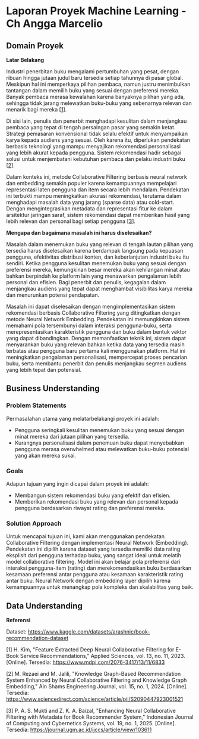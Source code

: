 # Laporan Proyek Machine Learning - Ch Angga Marcelio

## Domain Proyek
**Latar Belakang**

Industri penerbitan buku mengalami pertumbuhan yang pesat, dengan ribuan hingga jutaan judul baru tersedia setiap tahunnya di pasar global. Meskipun hal ini memperkaya pilihan pembaca, namun justru menimbulkan tantangan dalam memilih buku yang sesuai dengan preferensi mereka. Banyak pembaca merasa kewalahan karena banyaknya pilihan yang ada, sehingga tidak jarang melewatkan buku-buku yang sebenarnya relevan dan menarik bagi mereka [[1](https://www.mdpi.com/2076-3417/13/11/6833)].

Di sisi lain, penulis dan penerbit menghadapi kesulitan dalam menjangkau pembaca yang tepat di tengah persaingan pasar yang semakin ketat. Strategi pemasaran konvensional tidak selalu efektif untuk menyampaikan karya kepada audiens yang sesuai. Oleh karena itu, diperlukan pendekatan berbasis teknologi yang mampu menyajikan rekomendasi personalisasi yang lebih akurat kepada pengguna. Sistem rekomendasi hadir sebagai solusi untuk menjembatani kebutuhan pembaca dan pelaku industri buku [[2](https://www.sciencedirect.com/science/article/pii/S2090447923001521)].

Dalam konteks ini, metode Collaborative Filtering berbasis neural network dan embedding semakin populer karena kemampuannya mempelajari representasi laten pengguna dan item secara lebih mendalam. Pendekatan ini terbukti mampu meningkatkan akurasi rekomendasi, terutama dalam menghadapi masalah data yang jarang (sparse data) atau cold-start. Dengan mengintegrasikan metadata dan representasi fitur ke dalam arsitektur jaringan saraf, sistem rekomendasi dapat memberikan hasil yang lebih relevan dan personal bagi setiap pengguna [[3](https://journal.ugm.ac.id/ijccs/article/view/103611)].

**Mengapa dan bagaimana masalah ini harus diselesaikan?**

Masalah dalam menemukan buku yang relevan di tengah lautan pilihan yang tersedia harus diselesaikan karena berdampak langsung pada kepuasan pengguna, efektivitas distribusi konten, dan keberlanjutan industri buku itu sendiri. Ketika pengguna kesulitan menemukan buku yang sesuai dengan preferensi mereka, kemungkinan besar mereka akan kehilangan minat atau bahkan berpindah ke platform lain yang menawarkan pengalaman lebih personal dan efisien. Bagi penerbit dan penulis, kegagalan dalam menjangkau audiens yang tepat dapat menghambat visibilitas karya mereka dan menurunkan potensi pendapatan.

Masalah ini dapat diselesaikan dengan mengimplementasikan sistem rekomendasi berbasis Collaborative Filtering yang ditingkatkan dengan metode Neural Network Embedding. Pendekatan ini memungkinkan sistem memahami pola tersembunyi dalam interaksi pengguna-buku, serta merepresentasikan karakteristik pengguna dan buku dalam bentuk vektor yang dapat dibandingkan. Dengan memanfaatkan teknik ini, sistem dapat menyarankan buku yang relevan bahkan ketika data yang tersedia masih terbatas atau pengguna baru pertama kali menggunakan platform. Hal ini meningkatkan pengalaman personalisasi, mempercepat proses pencarian buku, serta membantu penerbit dan penulis menjangkau segmen audiens yang lebih tepat dan potensial.

## Business Understanding
### Problem Statements

Permasalahan utama yang melatarbelakangi proyek ini adalah:
- Pengguna seringkali kesulitan menemukan buku yang sesuai dengan minat mereka dari jutaan pilihan yang tersedia.
- Kurangnya personalisasi dalam penemuan buku dapat menyebabkan pengguna merasa overwhelmed atau melewatkan buku-buku potensial yang akan mereka sukai.

### Goals

Adapun tujuan yang ingin dicapai dalam proyek ini adalah:
- Membangun sistem rekomendasi buku yang efektif dan efisien.
- Memberikan rekomendasi buku yang relevan dan personal kepada pengguna berdasarkan riwayat rating dan preferensi mereka.

### Solution Approach

Untuk mencapai tujuan ini, kami akan menggunakan pendekatan Collaborative Filtering dengan implementasi Neural Network (Embedding). Pendekatan ini dipilih karena dataset yang tersedia memiliki data rating eksplisit dari pengguna terhadap buku, yang sangat ideal untuk melatih model collaborative filtering. Model ini akan belajar pola preferensi dari interaksi pengguna-item (rating) dan merekomendasikan buku berdasarkan kesamaan preferensi antar pengguna atau kesamaan karakteristik rating antar buku. Neural Network dengan embedding layer dipilih karena kemampuannya untuk menangkap pola kompleks dan skalabilitas yang baik.

## Data Understanding

**Referensi**

Dataset: https://www.kaggle.com/datasets/arashnic/book-recommendation-dataset

[1] H. Kim, "Feature Extracted Deep Neural Collaborative Filtering for E-Book Service Recommendations," Applied Sciences, vol. 13, no. 11, 2023. [Online]. Tersedia: https://www.mdpi.com/2076-3417/13/11/6833

[2] M. Rezaei and M. Jalili, "Knowledge Graph-Based Recommendation System Enhanced by Neural Collaborative Filtering and Knowledge Graph Embedding," Ain Shams Engineering Journal, vol. 15, no. 1, 2024. [Online]. Tersedia: https://www.sciencedirect.com/science/article/pii/S2090447923001521

[3] P. A. S. Mukti and Z. K. A. Baizal, "Enhancing Neural Collaborative Filtering with Metadata for Book Recommender System," Indonesian Journal of Computing and Cybernetics Systems, vol. 19, no. 1, 2025. [Online]. Tersedia: https://journal.ugm.ac.id/ijccs/article/view/103611
